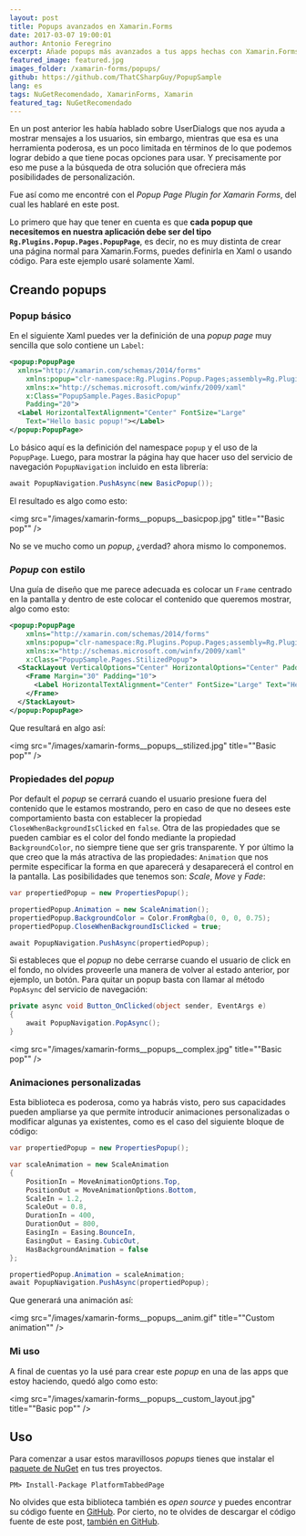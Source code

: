 ```yaml
---
layout: post
title: Popups avanzados en Xamarin.Forms
date: 2017-03-07 19:00:01
author: Antonio Feregrino
excerpt: Añade popups más avanzados a tus apps hechas con Xamarin.Forms usando este NuGet, tan sencillo como crear una pagina nueva y agregarle los controles que quieres mostrar.
featured_image: featured.jpg
images_folder: /xamarin-forms/popups/
github: https://github.com/ThatCSharpGuy/PopupSample
lang: es
tags: NuGetRecomendado, XamarinForms, Xamarin
featured_tag: NuGetRecomendado
---
```


En un post anterior les había hablado sobre UserDialogs que nos ayuda a mostrar mensajes a los usuarios, sin embargo, mientras que esa es una herramienta poderosa, es un poco limitada en términos de lo que podemos lograr debido a que tiene pocas opciones para  usar. Y precisamente por eso me puse a la búsqueda de otra solución que ofreciera más posibilidades de personalización.  

Fue así como me encontré con el *Popup Page Plugin for Xamarin Forms*, del cual les hablaré en este post.  

Lo primero que hay que tener en cuenta es que **cada popup que necesitemos en nuestra aplicación debe ser del tipo `Rg.Plugins.Popup.Pages.PopupPage`**, es decir, no es muy distinta de crear una página normal para Xamarin.Forms, puedes definirla en Xaml o usando código. Para este ejemplo usaré solamente Xaml.

## Creando popups

### Popup básico   
En el siguiente Xaml puedes ver la definición de una *popup page* muy sencilla que solo contiene un `Label`:

```xml  
<popup:PopupPage 
  xmlns="http://xamarin.com/schemas/2014/forms"
	xmlns:popup="clr-namespace:Rg.Plugins.Popup.Pages;assembly=Rg.Plugins.Popup"
	xmlns:x="http://schemas.microsoft.com/winfx/2009/xaml"
	x:Class="PopupSample.Pages.BasicPopup"
	Padding="20">
  <Label HorizontalTextAlignment="Center" FontSize="Large" 
	Text="Hello basic popup!"></Label>
</popup:PopupPage>
```  

Lo básico aquí es la definición del namespace `popup` y el uso de la `PopupPage`. Luego, para mostrar la página hay que hacer uso del servicio de navegación `PopupNavigation` incluido en esta librería:

```csharp  
await PopupNavigation.PushAsync(new BasicPopup());
```  

El resultado es algo como esto:

<img src="/images/xamarin-forms__popups__basicpop.jpg" title=""Basic pop"" />

No se ve mucho como un *popup*, ¿verdad? ahora mismo lo componemos.  

### *Popup* con estilo  
Una guía de diseño que me parece adecuada es colocar un `Frame` centrado en la pantalla y dentro de este colocar el contenido que queremos mostrar, algo como esto:  

```xml  
<popup:PopupPage 
	xmlns="http://xamarin.com/schemas/2014/forms"
	xmlns:popup="clr-namespace:Rg.Plugins.Popup.Pages;assembly=Rg.Plugins.Popup"
	xmlns:x="http://schemas.microsoft.com/winfx/2009/xaml"
	x:Class="PopupSample.Pages.StilizedPopup">
  <StackLayout VerticalOptions="Center" HorizontalOptions="Center" Padding="0" Margin="0">
    <Frame Margin="30" Padding="10">
      <Label HorizontalTextAlignment="Center" FontSize="Large" Text="Hello stilized popup!"></Label>
    </Frame>
  </StackLayout>
</popup:PopupPage>
```  

Que resultará en algo así:  

<img src="/images/xamarin-forms__popups__stilized.jpg" title=""Basic pop"" />

### Propiedades del *popup*
Por default el *popup* se cerrará cuando el usuario presione fuera del contenido que le estamos mostrando, pero en caso de que no desees este comportamiento basta con establecer la propiedad `CloseWhenBackgroundIsClicked` en `false`. Otra de las propiedades que se pueden cambiar es el color del fondo mediante la propiedad `BackgroundColor`, no siempre tiene que ser gris transparente. Y por último la que creo que la más atractiva de las propiedades: `Animation` que nos permite especificar la forma en que aparecerá y desaparecerá el control en la pantalla. Las posibilidades que tenemos son: *Scale*, *Move* y *Fade*: 

```csharp  
var propertiedPopup = new PropertiesPopup();

propertiedPopup.Animation = new ScaleAnimation();
propertiedPopup.BackgroundColor = Color.FromRgba(0, 0, 0, 0.75);
propertiedPopup.CloseWhenBackgroundIsClicked = true;

await PopupNavigation.PushAsync(propertiedPopup);
```  

Si estableces que el *popup* no debe cerrarse cuando el usuario de click en el fondo, no olvides proveerle una manera de volver al estado anterior, por ejemplo, un botón. Para quitar un popup basta con llamar al método `PopAsync` del servicio de navegación:  

```csharp  
private async void Button_OnClicked(object sender, EventArgs e)
{
    await PopupNavigation.PopAsync();
}
```  

<img src="/images/xamarin-forms__popups__complex.jpg" title=""Basic pop"" />

### Animaciones personalizadas  
Esta biblioteca es poderosa, como ya habrás visto, pero sus capacidades pueden ampliarse ya que permite introducir animaciones personalizadas o modificar algunas ya existentes, como es el caso del siguiente bloque de código:

```csharp  
var propertiedPopup = new PropertiesPopup();

var scaleAnimation = new ScaleAnimation
{
    PositionIn = MoveAnimationOptions.Top,
    PositionOut = MoveAnimationOptions.Bottom,
    ScaleIn = 1.2,
    ScaleOut = 0.8,
    DurationIn = 400,
    DurationOut = 800,
    EasingIn = Easing.BounceIn,
    EasingOut = Easing.CubicOut,
    HasBackgroundAnimation = false
};

propertiedPopup.Animation = scaleAnimation;
await PopupNavigation.PushAsync(propertiedPopup);
```  

Que generará una animación así:  

<img src="/images/xamarin-forms__popups__anim.gif" title=""Custom animation"" />

### Mi uso  
A final de cuentas yo la usé para crear este *popup* en una de las apps que estoy haciendo, quedó algo como esto:  

<img src="/images/xamarin-forms__popups__custom_layout.jpg" title=""Basic pop"" />


## Uso  
Para comenzar a usar estos maravillosos *popups* tienes que instalar el <a href="https://www.nuget.org/packages/Rg.Plugins.Popup/" target="_blank">paquete de NuGet</a> en tus tres proyectos.  

```  
PM> Install-Package PlatformTabbedPage
```  

No olvides que esta biblioteca también es *open source* y puedes encontrar su código fuente en <a href="https://github.com/rotorgames/Rg.Plugins.Popup" target="_blank">GitHub</a>. Por cierto, no te olvides de descargar el código fuente de este post, <a href="https://github.com/ThatCSharpGuy/PopupSample" target="_blank">también en GitHub</a>.
